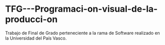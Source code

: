 # TFG---Programaci-on-visual-de-la-producci-on
Trabajo de Final de Grado perteneciente a la rama de Software realizado en la Universidad del País Vasco.
